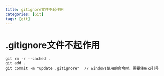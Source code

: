 ```yaml
---
title: gitignore文件不起作用
categories: [Git]
tags: [git]
---
```


# .gitignore文件不起作用
```
git rm -r --cached .
git add .
git commit -m "update .gitignore"  // windows使用的命令时，需要使用双引号
```

